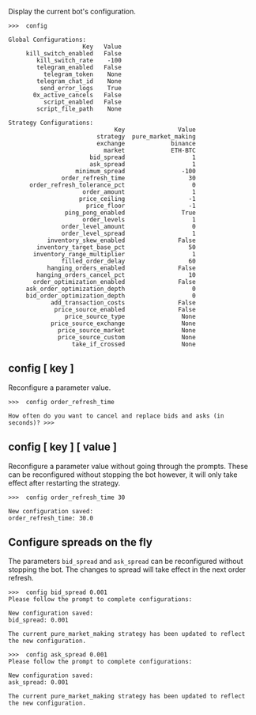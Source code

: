 
Display the current bot's configuration.

```
>>>  config

Global Configurations:
                     Key   Value
     kill_switch_enabled   False
        kill_switch_rate    -100
        telegram_enabled   False
          telegram_token    None
        telegram_chat_id    None
         send_error_logs    True
       0x_active_cancels   False
          script_enabled   False
        script_file_path    None

Strategy Configurations:
                              Key               Value
                         strategy  pure_market_making
                         exchange             binance
                           market             ETH-BTC
                       bid_spread                   1
                       ask_spread                   1
                   minimum_spread                -100
               order_refresh_time                  30
      order_refresh_tolerance_pct                   0
                     order_amount                   1
                    price_ceiling                  -1
                      price_floor                  -1
                ping_pong_enabled                True
                     order_levels                   1
               order_level_amount                   0
               order_level_spread                   1
           inventory_skew_enabled               False
        inventory_target_base_pct                  50
       inventory_range_multiplier                   1
               filled_order_delay                  60
           hanging_orders_enabled               False
        hanging_orders_cancel_pct                  10
       order_optimization_enabled               False
     ask_order_optimization_depth                   0
     bid_order_optimization_depth                   0
            add_transaction_costs               False
             price_source_enabled               False
                price_source_type                None
            price_source_exchange                None
              price_source_market                None
              price_source_custom                None
                  take_if_crossed                None
```

## config [ key ]

Reconfigure a parameter value.

```
>>>  config order_refresh_time

How often do you want to cancel and replace bids and asks (in seconds)? >>>
```

## config [ key ] [ value ]

Reconfigure a parameter value without going through the prompts. These can be reconfigured without stopping the bot however, it will only take effect after restarting the strategy.

```
>>>  config order_refresh_time 30

New configuration saved:
order_refresh_time: 30.0
```

## Configure spreads on the fly

The parameters `bid_spread` and `ask_spread` can be reconfigured without stopping the bot. The changes to spread will take effect in the next order refresh.

```
>>>  config bid_spread 0.001
Please follow the prompt to complete configurations:

New configuration saved:
bid_spread: 0.001

The current pure_market_making strategy has been updated to reflect the new configuration.

>>>  config ask_spread 0.001
Please follow the prompt to complete configurations:

New configuration saved:
ask_spread: 0.001

The current pure_market_making strategy has been updated to reflect the new configuration.
```